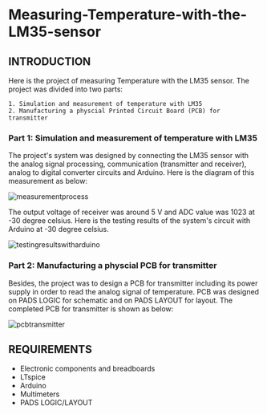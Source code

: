# Measuring-Temperature-with-the-LM35-sensor
## INTRODUCTION
Here is the project of measuring Temperature with the LM35 sensor. The project was divided into two parts:

    1. Simulation and measurement of temperature with LM35
    2. Manufacturing a physcial Printed Circuit Board (PCB) for transmitter
    
### Part 1: Simulation and measurement of temperature with LM35
The project's system was designed by connecting the LM35 sensor with the analog signal processing, communication (transmitter and receiver), analog to digital converter circuits and Arduino. Here is the diagram of this measurement as below:

![measurementprocess](https://github.com/Yendang1206/Measuring-Temperature-with-the-LM35-sensor/assets/86560239/019cad4f-a456-4d6d-9431-e1c69584d872)

The output voltage of receiver was around 5 V and ADC value was 1023 at -30 degree celsius. Here is the testing results of the system's circuit with Arduino at -30 degree celsius.

![testingresultswitharduino](https://github.com/Yendang1206/Measuring-Temperature-with-the-LM35-sensor/assets/86560239/5cd4a750-a1a3-40e0-9916-d2c299ce0b51)

### Part 2: Manufacturing a physcial PCB for transmitter
Besides, the project was to design a PCB for transmitter including its power supply in order to read the analog signal of temperature. PCB was designed on PADS LOGIC for schematic and on PADS LAYOUT for layout. The completed PCB for transmitter is shown as below:

![pcbtransmitter](https://github.com/Yendang1206/Measuring-Temperature-with-the-LM35-sensor/assets/86560239/d930274f-98a5-4c67-9f3e-b358a60883f4)

## REQUIREMENTS
- Electronic components and breadboards
- LTspice
- Arduino
- Multimeters
- PADS LOGIC/LAYOUT
